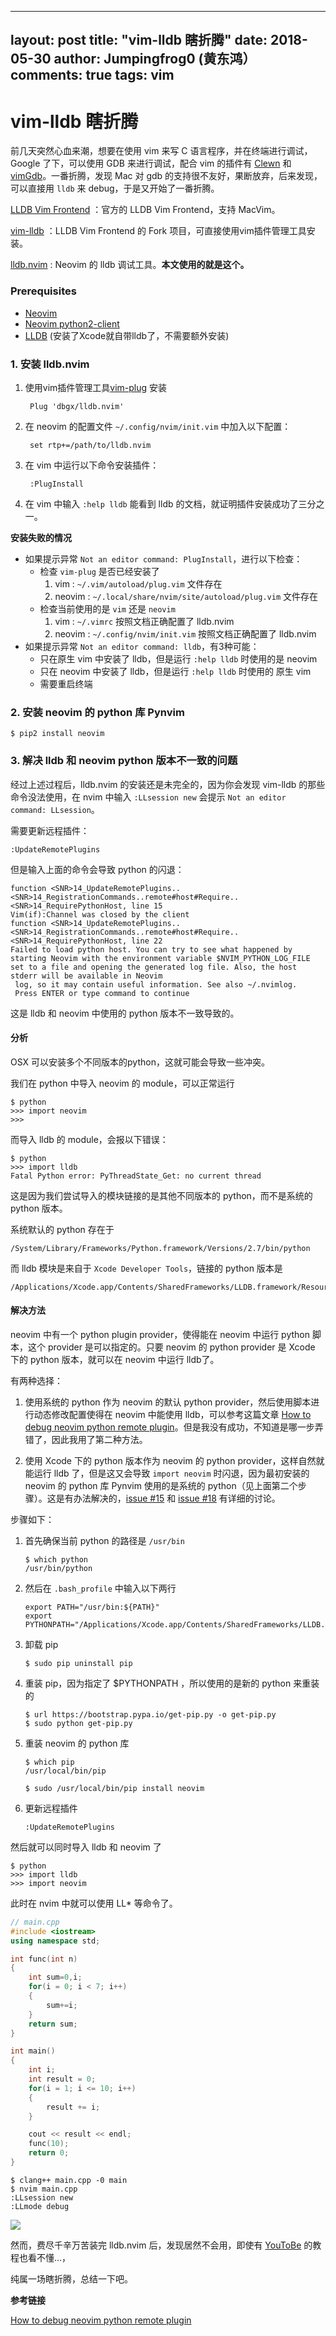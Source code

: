 
---
layout: post
title:  "vim-lldb 瞎折腾"
date:   2018-05-30
author: Jumpingfrog0 (黄东鸿）
comments: true
tags: vim
---


# vim-lldb 瞎折腾

前几天突然心血来潮，想要在使用 vim 来写 C 语言程序，并在终端进行调试，Google 了下，可以使用 GDB 来进行调试，配合 vim 的插件有 [Clewn](http://clewn.sourceforge.net/install.html#clewn) 和 [vimGdb](http://clewn.sourceforge.net/install.html#vimgdb)。一番折腾，发现 Mac 对 gdb 的支持很不友好，果断放弃，后来发现，可以直接用 `lldb` 来 debug，于是又开始了一番折腾。

[LLDB Vim Frontend](https://github.com/llvm-mirror/lldb/tree/master/utils/vim-lldb) ：官方的 LLDB Vim Frontend，支持 MacVim。


[vim-lldb](https://github.com/gilligan/vim-lldb) ：LLDB Vim Frontend 的 Fork 项目，可直接使用vim插件管理工具安装。


[lldb.nvim](https://github.com/dbgx/lldb.nvim) : Neovim 的 lldb 调试工具。**本文使用的就是这个。**


### Prerequisites

* [Neovim](https://github.com/neovim/neovim)
* [Neovim python2-client](https://github.com/neovim/python-client)
* [LLDB](http://lldb.llvm.org/) (安装了Xcode就自带lldb了，不需要额外安装)

### 1. 安装 lldb.nvim

1. 使用vim插件管理工具[vim-plug](https://github.com/junegunn/vim-plug) 安装

		Plug 'dbgx/lldb.nvim'

2. 在 neovim 的配置文件 `~/.config/nvim/init.vim` 中加入以下配置：

		set rtp+=/path/to/lldb.nvim

3. 在 vim 中运行以下命令安装插件：

		:PlugInstall

4. 在 vim 中输入 `:help lldb` 能看到 lldb 的文档，就证明插件安装成功了三分之一。

**安装失败的情况**

* 如果提示异常 `Not an editor command: PlugInstall`，进行以下检查：
	* 检查 `vim-plug` 是否已经安装了
		1. vim : `~/.vim/autoload/plug.vim` 文件存在
		2. neovim : `~/.local/share/nvim/site/autoload/plug.vim` 文件存在
	* 检查当前使用的是 `vim` 还是 `neovim`
		1. vim : `~/.vimrc` 按照文档正确配置了 lldb.nvim
		2. neovim : `~/.config/nvim/init.vim` 按照文档正确配置了 lldb.nvim
* 如果提示异常 `Not an editor command: lldb`，有3种可能：
	* 只在原生 vim 中安装了 lldb，但是运行 `:help lldb` 时使用的是 neovim
	* 只在 neovim 中安装了 lldb，但是运行 `:help lldb` 时使用的 原生 vim
	* 需要重启终端

### 2. 安装 neovim 的 python 库 Pynvim

	$ pip2 install neovim

### 3. 解决 lldb 和 neovim python 版本不一致的问题

经过上述过程后，lldb.nvim 的安装还是未完全的，因为你会发现 vim-lldb  的那些命令没法使用，在 nvim 中输入 `:LLsession new` 会提示 `Not an editor command: LLsession`。

需要更新远程插件：

	:UpdateRemotePlugins

但是输入上面的命令会导致 python 的闪退：

```
function <SNR>14_UpdateRemotePlugins..<SNR>14_RegistrationCommands..remote#host#Require..<SNR>14_RequirePythonHost, line 15
Vim(if):Channel was closed by the client
function <SNR>14_UpdateRemotePlugins..<SNR>14_RegistrationCommands..remote#host#Require..<SNR>14_RequirePythonHost, line 22
Failed to load python host. You can try to see what happened by starting Neovim with the environment variable $NVIM_PYTHON_LOG_FILE set to a file and opening the generated log file. Also, the host stderr will be available in Neovim
 log, so it may contain useful information. See also ~/.nvimlog.
 Press ENTER or type command to continue
```

这是 lldb 和 neovim 中使用的 python 版本不一致导致的。

#### 分析

OSX 可以安装多个不同版本的python，这就可能会导致一些冲突。

我们在 python 中导入 neovim 的 module，可以正常运行

	$ python
	>>> import neovim
	>>>

而导入 lldb 的 module，会报以下错误：

	$ python
	>>> import lldb
	Fatal Python error: PyThreadState_Get: no current thread

这是因为我们尝试导入的模块链接的是其他不同版本的 python，而不是系统的 python 版本。

系统默认的 python 存在于

	/System/Library/Frameworks/Python.framework/Versions/2.7/bin/python

而 lldb 模块是来自于 `Xcode Developer Tools`，链接的 python 版本是

	/Applications/Xcode.app/Contents/SharedFrameworks/LLDB.framework/Resources/Python

#### 解决方法

neovim 中有一个 python plugin provider，使得能在 neovim 中运行 python 脚本，这个 provider 是可以指定的。只要 neovim 的 python provider 是 Xcode 下的 python 版本，就可以在 neovim 中运行 lldb了。

有两种选择：

1. 使用系统的 python 作为 neovim 的默认 python provider，然后使用脚本进行动态修改配置使得在 neovim 中能使用 lldb，可以参考这篇文章 [How to debug neovim python remote plugin](https://blog.rplasil.name/2016/03/how-to-debug-neovim-python-remote-plugin.html)。但是我没有成功，不知道是哪一步弄错了，因此我用了第二种方法。

2. 使用 Xcode 下的 python 版本作为 neovim 的 python provider，这样自然就能运行 lldb 了，但是这又会导致 `import neovim` 时闪退，因为最初安装的 neovim 的 python 库 Pynvim 使用的是系统的 python（见上面第二个步骤）。这是有办法解决的，[issue #15](https://github.com/dbgx/lldb.nvim/issues/15) 和 [issue #18](https://github.com/dbgx/lldb.nvim/issues/18) 有详细的讨论。

步骤如下：

1) 首先确保当前 python 的路径是 `/usr/bin`
	
	```terminal
	$ which python
	/usr/bin/python

2) 然后在 `.bash_profile` 中输入以下两行
	
	```
	export PATH="/usr/bin:${PATH}"
	export PYTHONPATH="/Applications/Xcode.app/Contents/SharedFrameworks/LLDB.framework/Resources/Python:${PYTHONPATH}"
	```

3) 卸载 pip

	```terminal
	$ sudo pip uninstall pip
	```

4) 重装 pip，因为指定了 $PYTHONPATH ，所以使用的是新的 python 来重装的
	
	```terminal
	$ url https://bootstrap.pypa.io/get-pip.py -o get-pip.py
	$ sudo python get-pip.py
	```

5) 重装 neovim 的 python 库

	```terminal
	$ which pip
	/usr/local/bin/pip

	$ sudo /usr/local/bin/pip install neovim

6) 更新远程插件

	```vim
	:UpdateRemotePlugins
	```

然后就可以同时导入 lldb 和 neovim 了

```terminal
$ python
>>> import lldb
>>> import neovim
```

此时在 nvim 中就可以使用 LL* 等命令了。

```c++
// main.cpp
#include <iostream>
using namespace std;

int func(int n) 
{ 
    int sum=0,i;
    for(i = 0; i < 7; i++) 
    {
        sum+=i; 
    } 
    return sum; 
} 

int main() 
{ 
    int i;
    int result = 0; 
    for(i = 1; i <= 10; i++)
    {
        result += i;  
    }

    cout << result << endl;
    func(10);
    return 0;
} 
```

```
$ clang++ main.cpp -0 main
$ nvim main.cpp
:LLsession new
:LLmode debug
```

![](http://os3yasu4i.bkt.clouddn.com/vim-lldb.png)

然而，费尽千辛万苦装完 lldb.nvim 后，发现居然不会用，即使有 [YouToBe](https://www.youtube.com/watch?v=aXSNhTH1Co4) 的教程也看不懂...，

纯属一场瞎折腾，总结一下吧。

**参考链接**

[How to debug neovim python remote plugin](https://blog.rplasil.name/2016/03/how-to-debug-neovim-python-remote-plugin.html)
